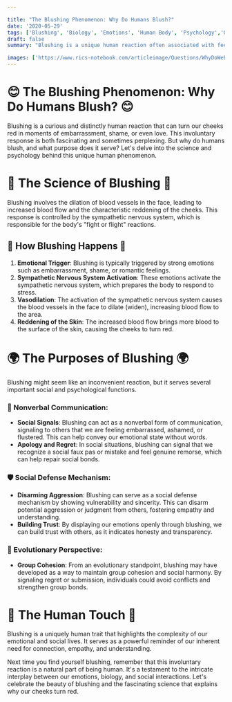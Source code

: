 ```yaml
---

title: "The Blushing Phenomenon: Why Do Humans Blush?"
date: '2020-05-29'
tags: ['Blushing', 'Biology', 'Emotions', 'Human Body', 'Psychology','Questions']
draft: false
summary: "Blushing is a unique human reaction often associated with feelings of embarrassment, shame, or love. In this blog post, we explore the biological and psychological mechanisms behind blushing and its significance in human interactions."

images: ['https://www.rics-notebook.com/articleimage/Questions/WhyDoWeBlush.webp']
---
```


# 😊 The Blushing Phenomenon: Why Do Humans Blush? 😊

Blushing is a curious and distinctly human reaction that can turn our cheeks red in moments of embarrassment, shame, or even love. This involuntary response is both fascinating and sometimes perplexing. But why do humans blush, and what purpose does it serve? Let's delve into the science and psychology behind this unique human phenomenon.

# 🔬 The Science of Blushing 🔬

Blushing involves the dilation of blood vessels in the face, leading to increased blood flow and the characteristic reddening of the cheeks. This response is controlled by the sympathetic nervous system, which is responsible for the body's "fight or flight" reactions.

## 🧠 How Blushing Happens 🧠

1. **Emotional Trigger**: Blushing is typically triggered by strong emotions such as embarrassment, shame, or romantic feelings.
2. **Sympathetic Nervous System Activation**: These emotions activate the sympathetic nervous system, which prepares the body to respond to stress.
3. **Vasodilation**: The activation of the sympathetic nervous system causes the blood vessels in the face to dilate (widen), increasing blood flow to the area.
4. **Reddening of the Skin**: The increased blood flow brings more blood to the surface of the skin, causing the cheeks to turn red.

# 🌍 The Purposes of Blushing 🌍

Blushing might seem like an inconvenient reaction, but it serves several important social and psychological functions.

### 💬 Nonverbal Communication:

- **Social Signals**: Blushing can act as a nonverbal form of communication, signaling to others that we are feeling embarrassed, ashamed, or flustered. This can help convey our emotional state without words.
- **Apology and Regret**: In social situations, blushing can signal that we recognize a social faux pas or mistake and feel genuine remorse, which can help repair social bonds.

### 🛡️ Social Defense Mechanism:

- **Disarming Aggression**: Blushing can serve as a social defense mechanism by showing vulnerability and sincerity. This can disarm potential aggression or judgment from others, fostering empathy and understanding.
- **Building Trust**: By displaying our emotions openly through blushing, we can build trust with others, as it indicates honesty and transparency.

### 🧬 Evolutionary Perspective:

- **Group Cohesion**: From an evolutionary standpoint, blushing may have developed as a way to maintain group cohesion and social harmony. By signaling regret or submission, individuals could avoid conflicts and strengthen group bonds.

# 🌟 The Human Touch 🌟

Blushing is a uniquely human trait that highlights the complexity of our emotional and social lives. It serves as a powerful reminder of our inherent need for connection, empathy, and understanding.

Next time you find yourself blushing, remember that this involuntary reaction is a natural part of being human. It's a testament to the intricate interplay between our emotions, biology, and social interactions. Let's celebrate the beauty of blushing and the fascinating science that explains why our cheeks turn red.
